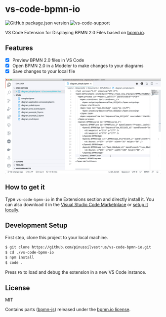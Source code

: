 # vs-code-bpmn-io

![GitHub package.json version](https://img.shields.io/github/package-json/v/pinussilvestrus/vs-code-bpmn-io?style=flat-square) ![vs-code-support](https://img.shields.io/badge/Visual%20Studio%20Code-1.38.0+-blue.svg?style=flat-square)

VS Code Extension for Displaying BPMN 2.0 Files based on [bpmn.io](https://bpmn.io/).

## Features

* [x] Preview BPMN 2.0 files in VS Code
* [x] Open BPMN 2.0 in a Modeler to make changes to your diagrams
* [x] Save changes to your local file

![alt](./resources/screencast_preview.gif)

## How to get it

Type `vs-code-bpmn-io` in the Extensions section and directly install it. You can also download it in the [Visual Studio Code Marketplace](https://marketplace.visualstudio.com/items?itemName=salaboy.vs-code-bpmn-io) or [setup it locally](#development-setup).


## Development Setup

First step, clone this project to your local machine.

```sh
$ git clone https://github.com/pinussilvestrus/vs-code-bpmn-io.git
$ cd ./vs-code-bpmn-io
$ npm install
$ code .
```

Press `F5` to load and debug the extension in a new VS Code instance.

## License

MIT

Contains parts ([bpmn-js](https://github.com/bpmn-io/bpmn-js)) released under the [bpmn.io license](http://bpmn.io/license).
